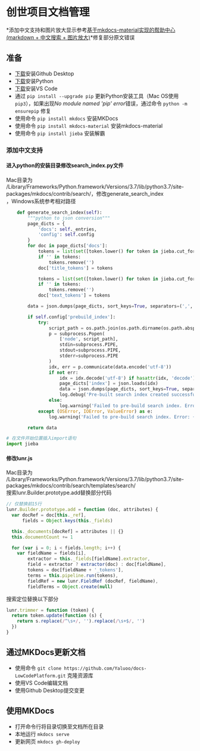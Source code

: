 # 创世项目文档管理

*添加中文支持和图片放大显示参考[基于mkdocs-material实现的帮助中心(markdown + 中文搜索 + 图片放大)](https://segmentfault.com/a/1190000018592279?utm_source=tag-newest)*修复部分原文错误

## 准备

* [下载](https://desktop.github.com)安装Github Desktop
* [下载](https://www.python.org/downloads)安装Python
* [下载](https://code.visualstudio.com)安装VS Code
* 通过 `pip install --upgrade pip` 更新Python安装工具（Mac OS使用 `pip3`），如果出现*No module named 'pip' error*错误，通过命令 `python -m ensurepip` 修复
* 使用命令 `pip install mkdocs` 安装MKDocs
* 使用命令 `pip install mkdocs-material` 安装mkdocs-material
* 使用命令 `pip install jieba` 安装解霸

### 添加中文支持

#### 进入python的安装目录修改search_index.py文件

Mac目录为  
/Library/Frameworks/Python.framework/Versions/3.7/lib/python3.7/site-packages/mkdocs/contrib/search/，修改generate_search_index  
，Windows系统参考相对路径

``` py
    def generate_search_index(self):
        """python to json conversion"""
        page_dicts = {
            'docs': self._entries,
            'config': self.config
        }
        for doc in page_dicts['docs']: 
            tokens = list(set([token.lower() for token in jieba.cut_for_search(doc['title'].replace('\n', ''), True)]))
            if '' in tokens:
                tokens.remove('')
            doc['title_tokens'] = tokens

            tokens = list(set([token.lower() for token in jieba.cut_for_search(doc['text'].replace('\n', ''), True)]))
            if '' in tokens:
                tokens.remove('')
            doc['text_tokens'] = tokens

        data = json.dumps(page_dicts, sort_keys=True, separators=(',', ':'), ensure_ascii=False)

        if self.config['prebuild_index']:
            try:
                script_path = os.path.join(os.path.dirname(os.path.abspath(__file__)), 'prebuild-index.js')
                p = subprocess.Popen(
                    ['node', script_path],
                    stdin=subprocess.PIPE,
                    stdout=subprocess.PIPE,
                    stderr=subprocess.PIPE
                )
                idx, err = p.communicate(data.encode('utf-8'))
                if not err:
                    idx = idx.decode('utf-8') if hasattr(idx, 'decode') else idx
                    page_dicts['index'] = json.loads(idx)
                    data = json.dumps(page_dicts, sort_keys=True, separators=(',', ':'), ensure_ascii=False)
                    log.debug('Pre-built search index created successfully.')
                else:
                    log.warning('Failed to pre-build search index. Error: {}'.format(err))
            except (OSError, IOError, ValueError) as e:
                log.warning('Failed to pre-build search index. Error: {}'.format(e))

        return data
```

``` py
# 在文件开始位置插入import语句
import jieba
```

#### 修改lunr.js

Mac目录为  
/Library/Frameworks/Python.framework/Versions/3.7/lib/python3.7/site-packages/mkdocs/contrib/search/templates/search/  
搜索lunr.Builder.prototype.add替换部分代码

``` js
// 仅替换前15行
lunr.Builder.prototype.add = function (doc, attributes) {
  var docRef = doc[this._ref],
      fields = Object.keys(this._fields)

  this._documents[docRef] = attributes || {}
  this.documentCount += 1

  for (var i = 0; i < fields.length; i++) {
    var fieldName = fields[i],
        extractor = this._fields[fieldName].extractor,
        field = extractor ? extractor(doc) : doc[fieldName],
        tokens = doc[fieldName + '_tokens'],
        terms = this.pipeline.run(tokens),
        fieldRef = new lunr.FieldRef (docRef, fieldName),
        fieldTerms = Object.create(null)
```

搜索定位替换以下部分

``` js
lunr.trimmer = function (token) {
  return token.update(function (s) {
    return s.replace(/^\s+/, '').replace(/\s+$/, '')
  })
}
```

[base64str]:data:image/png;base64,iVBORw0......

## 通过MKDocs更新文档

* 使用命令 `git clone https://github.com/Yaluoo/docs-LowCodePlatform.git` 克隆资源库
* 使用VS Code编辑文档
* 使用Github Desktop提交变更

## 使用MKDocs

* 打开命令行将目录切换至文档所在目录
* 本地运行 `mkdocs serve`
* 更新网页 `mkdocs gh-deploy`
